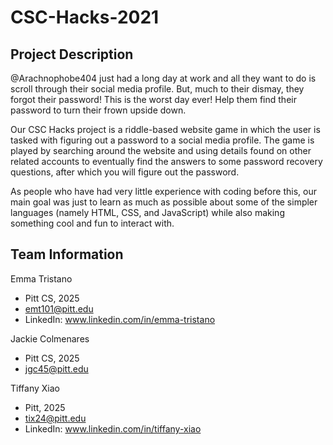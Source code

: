 # CSC-Hacks-2021

## Project Description
@Arachnophobe404 just had a long day at work and all they want to do is scroll through their social media profile. But, much to their dismay, they forgot their password! This is the worst day ever! Help them find their password to turn their frown upside down.

Our CSC Hacks project is a riddle-based website game in which the user is tasked with figuring out a password to a social media profile. The game is played by searching around the website and using details found on other related accounts to eventually find the answers to some password recovery questions, after which you will figure out the password.

As people who have had very little experience with coding before this, our main goal was just to learn as much as possible about some of the simpler languages (namely HTML, CSS, and JavaScript) while also making something cool and fun to interact with. 

## Team Information

Emma Tristano
* Pitt CS, 2025
* emt101@pitt.edu
* LinkedIn: www.linkedin.com/in/emma-tristano

Jackie Colmenares
* Pitt CS, 2025
* jgc45@pitt.edu

Tiffany Xiao
* Pitt, 2025
* tix24@pitt.edu 
* LinkedIn: www.linkedin.com/in/tiffany-xiao
